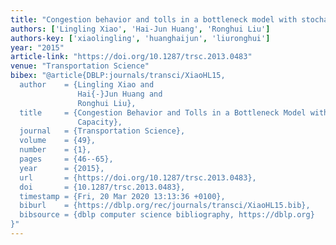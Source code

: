 ```yaml
---
title: "Congestion behavior and tolls in a bottleneck model with stochastic capacity"
authors: ['Lingling Xiao', 'Hai-Jun Huang', 'Ronghui Liu']
authors-key: ['xiaolingling', 'huanghaijun', 'liuronghui']
year: "2015"
article-link: "https://doi.org/10.1287/trsc.2013.0483"
venue: "Transportation Science"
bibex: "@article{DBLP:journals/transci/XiaoHL15,
  author    = {Lingling Xiao and
               Hai{-}Jun Huang and
               Ronghui Liu},
  title     = {Congestion Behavior and Tolls in a Bottleneck Model with Stochastic
               Capacity},
  journal   = {Transportation Science},
  volume    = {49},
  number    = {1},
  pages     = {46--65},
  year      = {2015},
  url       = {https://doi.org/10.1287/trsc.2013.0483},
  doi       = {10.1287/trsc.2013.0483},
  timestamp = {Fri, 20 Mar 2020 13:13:36 +0100},
  biburl    = {https://dblp.org/rec/journals/transci/XiaoHL15.bib},
  bibsource = {dblp computer science bibliography, https://dblp.org}
}"
---
```

